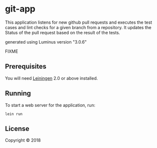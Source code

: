 # git-app
This application listens for new github pull requests and executes the test cases and lint checks for a given branch from a repository. It updates the Status of the pull request based on the result of the tests.

generated using Luminus version "3.0.6"

FIXME

## Prerequisites

You will need [Leiningen][1] 2.0 or above installed.

[1]: https://github.com/technomancy/leiningen

## Running

To start a web server for the application, run:

    lein run 

## License

Copyright © 2018
